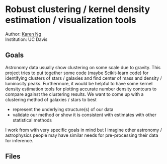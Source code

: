 # Robust clustering / kernel density estimation / visualization tools 

Author: [Karen Ng](mailto:karenyng@ucdavis.edu)   
Institution: UC Davis

## Goals
Astronomy data usually show clustering on some scale due to gravity. This
project tries to put together some code (maybe Scikit-learn code) for identifying clusters of stars / galaxies
and find center of mass and density / luminosity peaks. Furthermore, it
would be helpful to have some kernel density estimation tools for plotting
accurate number density contours to compare against the clustering results.
We want to come up with a clustering method of galaxies / stars to best   

* represent the underlying structure(s) of our data 
* validate our method or show it is consistent with estimates with
other statistical methods 

I work from with very specific goals in mind but I imagine other astronomy
/ astrophysics people may have similar needs for pre-processing their data
for inference. 

## Files
